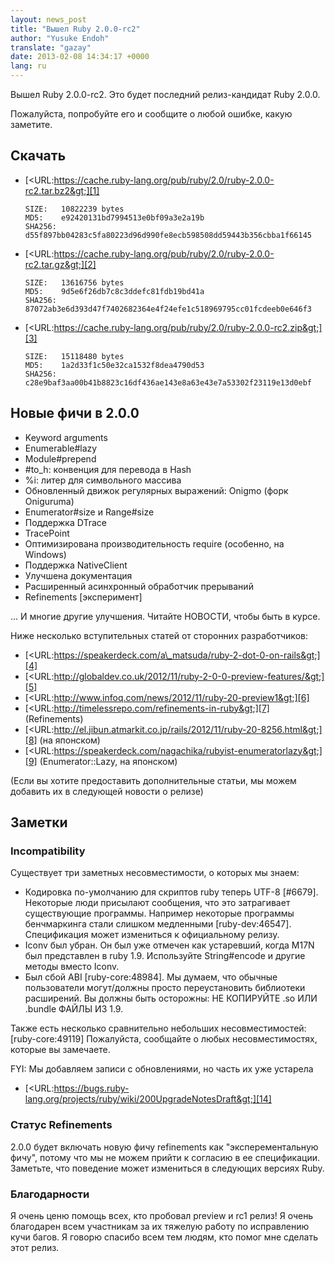 ```yaml
---
layout: news_post
title: "Вышел Ruby 2.0.0-rc2"
author: "Yusuke Endoh"
translate: "gazay"
date: 2013-02-08 14:34:17 +0000
lang: ru
---
```


Вышел Ruby 2.0.0-rc2. Это будет последний релиз-кандидат
Ruby 2.0.0.

Пожалуйста, попробуйте его и сообщите о любой ошибке, какую заметите.

## Скачать

* [&lt;URL:https://cache.ruby-lang.org/pub/ruby/2.0/ruby-2.0.0-rc2.tar.bz2&gt;][1]

      SIZE:   10822239 bytes
      MD5:    e92420131bd7994513e0bf09a3e2a19b
      SHA256: d55f897bb04283c5fa80223d96d990fe8ecb598508dd59443b356cbba1f66145

* [&lt;URL:https://cache.ruby-lang.org/pub/ruby/2.0/ruby-2.0.0-rc2.tar.gz&gt;][2]

      SIZE:   13616756 bytes
      MD5:    9d5e6f26db7c8c3ddefc81fdb19bd41a
      SHA256: 87072ab3e6d393d47f7402682364e4f24efe1c518969795cc01fcdeeb0e646f3

* [&lt;URL:https://cache.ruby-lang.org/pub/ruby/2.0/ruby-2.0.0-rc2.zip&gt;][3]

      SIZE:   15118480 bytes
      MD5:    1a2d33f1c50e32ca1532f8dea4790d53
      SHA256: c28e9baf3aa00b41b8823c16df436ae143e8a63e43e7a53302f23119e13d0ebf

## Новые фичи в 2.0.0

* Keyword arguments
* Enumerable#lazy
* Module#prepend
* \#to\_h: конвенция для перевода в Hash
* %i: литер для символьного массива
* Обновленный движок регулярных выражений: Onigmo (форк Oniguruma)
* Enumerator#size и Range#size
* Поддержка DTrace
* TracePoint
* Оптимизирована производительность require (особенно, на Windows)
* Поддержка NativeClient
* Улучшена документация
* Расширенный асинхронный обработчик прерываний
* Refinements \[эксперимент\]

... И многие другие улучшения. Читайте НОВОСТИ, чтобы быть в курсе.

Ниже несколько вступительных статей от сторонних разработчиков:

* [&lt;URL:https://speakerdeck.com/a\_matsuda/ruby-2-dot-0-on-rails&gt;][4]
* [&lt;URL:http://globaldev.co.uk/2012/11/ruby-2-0-0-preview-features/&gt;][5]
* [&lt;URL:http://www.infoq.com/news/2012/11/ruby-20-preview1&gt;][6]
* [&lt;URL:http://timelessrepo.com/refinements-in-ruby&gt;][7]
  (Refinements)
* [&lt;URL:http://el.jibun.atmarkit.co.jp/rails/2012/11/ruby-20-8256.html&gt;][8]
  (на японском)
* [&lt;URL:https://speakerdeck.com/nagachika/rubyist-enumeratorlazy&gt;][9]
  (Enumerator::Lazy, на японском)

(Если вы хотите предоставить дополнительные статьи, мы можем добавить их
в следующей новости о релизе)

## Заметки

### Incompatibility

Существует три заметных несовместимости, о которых мы знаем:

* Кодировка по-умолчанию для скриптов ruby теперь UTF-8 \[#6679\].
  Некоторые люди присылают сообщения, что это затрагивает существующие
  программы. Например некоторые программы бенчмаркинга стали слишком
  медленными \[ruby-dev:46547\]. Спецификация может измениться к
  официальному релизу.
* Iconv был убран. Он был уже отмечен как устаревший, когда M17N был
  представлен в ruby 1.9. Используйте String#encode и другие методы
  вместо Iconv.
* Был сбой ABI \[ruby-core:48984\]. Мы думаем, что обычные пользователи
  могут/должны просто переустановить библиотеки расширений. Вы должны
  быть осторожны: НЕ КОПИРУЙТЕ .so ИЛИ .bundle ФАЙЛЫ ИЗ 1.9.

Также есть несколько сравнительно небольших несовместимостей:
\[ruby-core:49119\]
Пожалуйста, сообщайте о любых несовместимостях, которые вы замечаете.

FYI: Мы добавляем записи с обновлениями, но часть их уже устарела

* [&lt;URL:https://bugs.ruby-lang.org/projects/ruby/wiki/200UpgradeNotesDraft&gt;][14]

### Статус Refinements

2\.0.0 будет включать новую фичу refinements как \"эксперементальную
фичу\", потому что мы не можем прийти к согласию в ее спецификации.
Заметьте, что поведение может измениться в следующих версиях Ruby.

### Благодарности

Я очень ценю помощь всех, кто пробовал preview и rc1 релиз! Я очень
благодарен всем участникам за их тяжелую работу по исправлению кучи
багов. Я говорю спасибо всем тем людям, кто помог мне сделать этот
релиз.



[1]: https://cache.ruby-lang.org/pub/ruby/2.0/ruby-2.0.0-rc2.tar.bz2
[2]: https://cache.ruby-lang.org/pub/ruby/2.0/ruby-2.0.0-rc2.tar.gz
[3]: https://cache.ruby-lang.org/pub/ruby/2.0/ruby-2.0.0-rc2.zip
[4]: https://speakerdeck.com/a_matsuda/ruby-2-dot-0-on-rails
[5]: http://globaldev.co.uk/2012/11/ruby-2-0-0-preview-features/
[6]: http://www.infoq.com/news/2012/11/ruby-20-preview1
[7]: http://timelessrepo.com/refinements-in-ruby
[8]: http://el.jibun.atmarkit.co.jp/rails/2012/11/ruby-20-8256.html
[9]: https://speakerdeck.com/nagachika/rubyist-enumeratorlazy
[10]: https://bugs.ruby-lang.org/issues/6679
[11]: http://blade.nagaokaut.ac.jp/cgi-bin/scat.rb/ruby/ruby-dev/46547
[12]: http://blade.nagaokaut.ac.jp/cgi-bin/scat.rb/ruby/ruby-core/48984
[13]: http://blade.nagaokaut.ac.jp/cgi-bin/scat.rb/ruby/ruby-core/49119
[14]: https://bugs.ruby-lang.org/projects/ruby/wiki/200UpgradeNotesDraft
